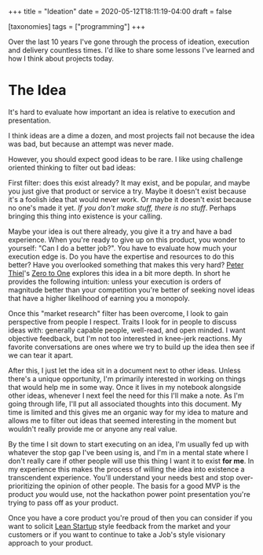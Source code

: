 +++
title = "Ideation"
date = 2020-05-12T18:11:19-04:00
draft = false

[taxonomies]
tags = ["programming"]
+++

Over the last 10 years I've gone through the process of ideation, execution and delivery countless times. I'd like to share some lessons I've learned and how I think about projects today.

# The Idea

It's hard to evaluate how important an idea is relative to execution and presentation. 

I think ideas are a dime a dozen, and most projects fail not because the idea was bad, but because an attempt was never made.

However, you should expect good ideas to be rare. I like using challenge oriented thinking to filter out bad ideas:

First filter: does this exist already? It may exist, and be popular, and maybe you just give that product or service a try. Maybe it doesn't exist because it's a foolish idea that would never work. Or maybe it doesn't exist because no one's made it yet. _If you don't make stuff, there is no stuff_. Perhaps bringing this thing into existence is your calling.

Maybe your idea is out there already, you give it a try and have a bad experience. When you're ready to give up on this product, you wonder to yourself: "Can I do a better job?". You have to evaluate how much your execution edge is. Do you have the expertise and resources to do this better? Have you overlooked something that makes this very hard? [Peter Thiel](https://en.wikipedia.org/wiki/Peter_Thiel)'s [Zero to One](https://amzn.to/3cTrm5r) explores this idea in a bit more depth. In short he provides the following intuition: unless your execution is orders of magnitude better than your competition you're better of seeking novel ideas that have a higher likelihood of earning you a monopoly.

Once this "market research" filter has been overcome, I look to gain perspective from people I respect. Traits I look for in people to discuss ideas with: generally capable people, well-read, and open minded. I want objective feedback, but I'm not too interested in knee-jerk reactions. My favorite conversations are ones where we try to build up the idea then see if we can tear it apart.

After this, I just let the idea sit in a document next to other ideas. Unless there's a unique opportunity, I'm primarily interested in working on things that would help me in some way. Once it lives in my notebook alongside other ideas, whenever I next feel the need for this I'll make a note. As I'm going through life, I'll put all associated thoughts into this document. My time is limited and this gives me an organic way for my idea to mature and allows me to filter out ideas that seemed interesting in the moment but wouldn't really provide me or anyone any real value.

By the time I sit down to start executing on an idea, I'm usually fed up with whatever the stop gap I've been using is, and I'm in a mental state where I don't really care if other people will use this thing I want it to exist **for me**. In my experience this makes the process of willing the idea into existence a transcendent experience. You'll understand your needs best and stop over-prioritizing the opinion of other people. The basis for a good MVP is the product *you* would use, not the hackathon power point presentation you're trying to pass off as your product. 

Once you have a core product you're proud of then you can consider if you want to solicit [Lean Startup](https://amzn.to/3eAxHDa) style feedback from the market and your customers or if you want to continue to take a Job's style visionary approach to your product.

